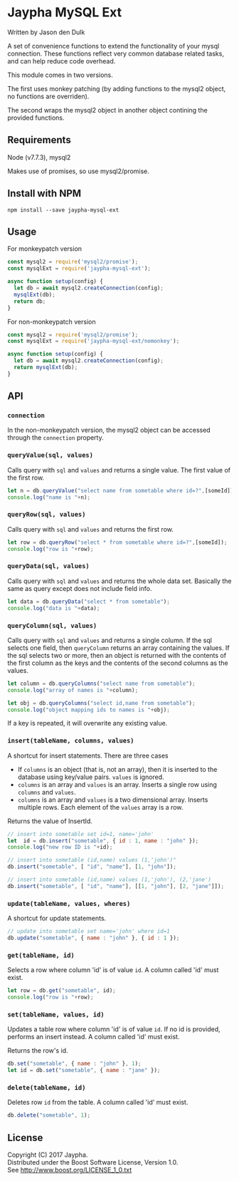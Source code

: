 # Jaypha MySQL Ext

Written by Jason den Dulk

A set of convenience functions to extend the functionality of your mysql
connection. These functions reflect very common database related tasks, and
can help reduce code overhead.

This module comes in two versions.

The first uses monkey patching (by adding functions to the mysql2 object,
no functions are overriden).

The second wraps the mysql2 object in another object contining the provided
functions.

## Requirements

Node (v7.7.3), mysql2

Makes use of promises, so use mysql2/promise.

## Install with NPM

```
npm install --save jaypha-mysql-ext
```

## Usage

For monkeypatch version

```javascript
const mysql2 = require('mysql2/promise');  
const mysqlExt = require('jaypha-mysql-ext');  

async function setup(config) {  
  let db = await mysql2.createConnection(config);  
  mysqlExt(db);  
  return db;  
}
```

For non-monkeypatch version

```javascript
const mysql2 = require('mysql2/promise');  
const mysqlExt = require('jaypha-mysql-ext/nomonkey');  

async function setup(config) {  
  let db = await mysql2.createConnection(config);  
  return mysqlExt(db);  
}
```
## API

### `connection`

In the non-monkeypatch version, the mysql2 object can be accessed through
the `connection` property.

### `queryValue(sql, values)`

Calls query with `sql` and `values` and returns a single value. The first value of
the first row.

```javascript
let n = db.queryValue("select name from sometable where id=?",[someId]);  
console.log("name is "+n);
```

### `queryRow(sql, values)`

Calls query with `sql` and `values` and returns the first row.

```js
let row = db.queryRow("select * from sometable where id=?",[someId]);  
console.log("row is "+row);
```

### `queryData(sql, values)`

Calls query with `sql` and `values` and returns the whole data set. Basically the
same as query except does not include field info.

```js
let data = db.queryData("select * from sometable");  
console.log("data is "+data);
```

### `queryColumn(sql, values)`

Calls query with `sql` and `values` and returns a single column. If the sql selects
one field, then `queryColumn` returns an array containing the values. If the sql
selects two or more, then an object is returned with the contents of the first
column as the keys and the contents of the second columns as the values.

```javascript
let column = db.queryColumns("select name from sometable");
console.log("array of names is "+column);

let obj = db.queryColumns("select id,name from sometable");
console.log("object mapping ids to names is "+obj);
```

If a key is repeated, it will overwrite any existing value.

### `insert(tableName, columns, values)`

A shortcut for insert statements. There are three cases

- If `columns` is an object (that is, not an array), then it is inserted to the database
using key/value pairs. `values` is ignored.
- `columns` is an array and `values` is an array. Inserts a single row using `columns` and
`values`.
- `columns` is an array and `values` is a two dimensional array. Inserts multiple rows.
Each element of the `values` array is a row.

Returns the value of InsertId.

```javascript
// insert into sometable set id=1, name='john'  
let  id = db.insert("sometable", { id : 1, name : "john" });  
console.log("new row ID is "+id);

// insert into sometable (id,name) values (1,'john')"  
db.insert("sometable", [ "id", "name"], [1, "john"]);

// insert into sometable (id,name) values (1,'john'), (2,'jane')  
db.insert("sometable", [ "id", "name"], [[1, "john"], [2, "jane"]]);
```

### `update(tableName, values, wheres)`

A shortcut for update statements.

```js
// update into sometable set name='john' where id=1  
db.update("sometable", { name : "john" }, { id : 1 });
```

### `get(tableName, id)`

Selects a row where column 'id' is of value `id`. A column called 'id' must exist.

```js
let row = db.get("sometable", id);  
console.log("row is "+row);
```

### `set(tableName, values, id)`

Updates a table row where column 'id' is of value `id`. If no id is provided,
performs an insert instead. A column called 'id' must exist.

Returns the row's id.

```js
db.set("sometable", { name : "john" }, 1);  
let id = db.set("sometable", { name : "jane" });
```

### `delete(tableName, id)`

Deletes row `id` from the table. A column called 'id' must exist.

```js
db.delete("sometable", 1);
```

## License

Copyright (C) 2017 Jaypha.  
Distributed under the Boost Software License, Version 1.0.  
See http://www.boost.org/LICENSE_1_0.txt

